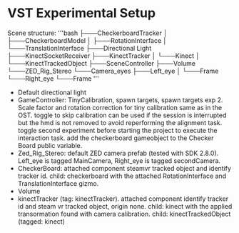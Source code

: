 # VST Experimental Setup

Scene structure:
'''bash
├───CheckerboardTracker
│   ├───CheckerboardModel
│   ├───RotationInterface
│   └───TranslationInterface
├───Directional Light
├───KinectSocketReceiver
├───KinectTracker
│   └───Kinect
│       └───KinectTrackedObject
├───SceneController
├───Volume
└───ZED_Rig_Stereo
    └───Camera_eyes
        ├───Left_eye
        │   └───Frame
        └───Right_eye
            └───Frame
   '''         
- Default directional light
- GameController: TinyCalibration, spawn targets, spawn targets exp 2. Scale factor and rotation correction for tiny calibration same as in the OST. toggle to skip calibration can be used if the session is interrupted but the hmd is not removed to avoid reperforming the alignment task. toggle second experiment before starting the project to execute the interaction task. add the checkerboard gameobject to the Checker Board public variable.
- Zed_Rig_Stereo: default ZED camera prefab (tested with SDK 2.8.0). Left_eye is tagged MainCamera, Right_eye is tagged secondCamera.
- CheckerBoard: attached component steamvr tracked object and identify tracker id. child: checkerboard with the attached RotationInterface and TranslationInterface gizmo.
- Volume
- kinectTracker (tag: kinectTracker). attached component identify tracker id and steam vr tracked object, origin none. child: kinect with the applied transormation found with camera calibration. child: kinectTrackedObject (tagged: kinect)
